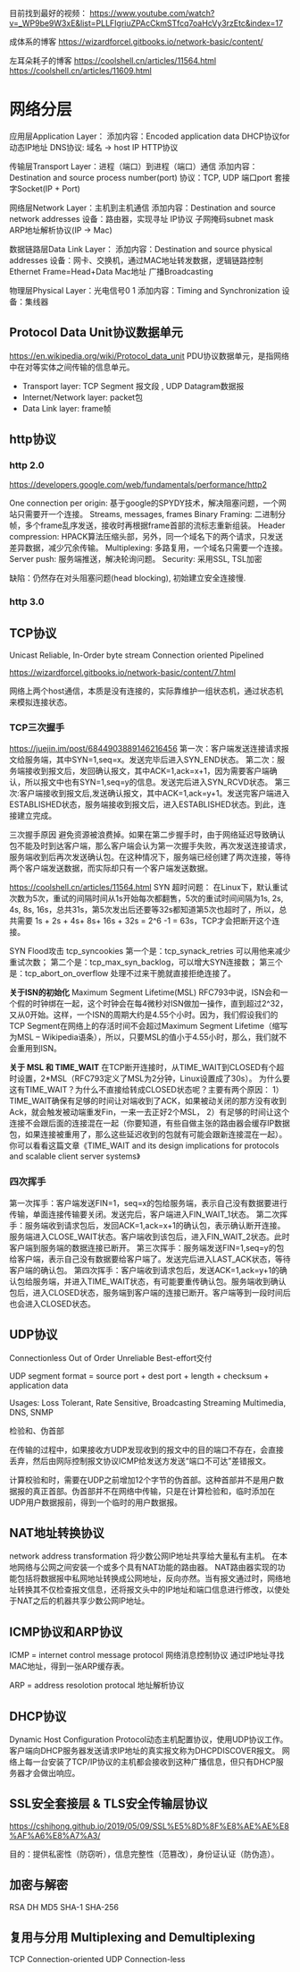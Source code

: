 目前找到最好的视频：
https://www.youtube.com/watch?v=_WP9be9W3xE&list=PLLFIgriuZPAcCkmSTfcq7oaHcVy3rzEtc&index=17

成体系的博客
https://wizardforcel.gitbooks.io/network-basic/content/

左耳朵耗子的博客
https://coolshell.cn/articles/11564.html
https://coolshell.cn/articles/11609.html

# 网络分层
应用层Application Layer：
添加内容：Encoded application data
	DHCP协议for动态IP地址
	DNS协议: 域名 -> host IP
	HTTP协议

传输层Transport Layer：进程（端口）到进程（端口）通信
添加内容：Destination and source process number(port)
协议：TCP, UDP
	端口port
	套接字Socket(IP + Port)

网络层Network Layer：主机到主机通信
添加内容：Destination and source network addresses
设备：路由器，实现寻址
	IP协议
	子网掩码subnet mask
	ARP地址解析协议(IP -> Mac)

数据链路层Data Link Layer：
添加内容：Destination and source physical addresses
设备：网卡、交换机，通过MAC地址转发数据，逻辑链路控制
	Ethernet  Frame=Head+Data
	Mac地址
	广播Broadcasting

物理层Physical Layer：光电信号0 1 
添加内容：Timing and Synchronization
设备：集线器


##  Protocol Data Unit协议数据单元
https://en.wikipedia.org/wiki/Protocol_data_unit
PDU协议数据单元，是指网络中在对等实体之间传输的信息单元。
- Transport layer: TCP Segment 报文段 , UDP Datagram数据报
- Internet/Network layer: packet包
- Data Link layer: frame帧


## http协议

### http 2.0
https://developers.google.com/web/fundamentals/performance/http2

One connection per origin: 基于google的SPYDY技术，解决阻塞问题，一个网站只需要开一个连接。
Streams, messages, frames
Binary Framing: 二进制分帧，多个frame乱序发送，接收时再根据frame首部的流标志重新组装。
Header compression: HPACK算法压缩头部，另外，同一个域名下的两个请求，只发送差异数据，减少冗余传输。
Multiplexing: 多路复用，一个域名只需要一个连接。
Server push: 服务端推送，解决轮询问题。
Security: 采用SSL, TSL加密

缺陷：仍然存在对头阻塞问题(head blocking), 初始建立安全连接慢.

### http 3.0


## TCP协议
Unicast
Reliable, In-Order byte stream
Connection oriented
Pipelined

https://wizardforcel.gitbooks.io/network-basic/content/7.html

网络上两个host通信，本质是没有连接的，实际靠维护一组状态机，通过状态机来模拟连接状态。

### TCP三次握手
https://juejin.im/post/6844903889146216456
第一次：客户端发送连接请求报文给服务端，其中SYN=1,seq=x。发送完毕后进入SYN_END状态。
第二次：服务端接收到报文后，发回确认报文，其中ACK=1,ack=x+1，因为需要客户端确认，所以报文中也有SYN=1,seq=y的信息。发送完后进入SYN_RCVD状态。
第三次:客户端接收到报文后,发送确认报文，其中ACK=1,ack=y+1。发送完客户端进入ESTABLISHED状态，服务端接收到报文后，进入ESTABLISHED状态。到此，连接建立完成。

三次握手原因
避免资源被浪费掉。如果在第二步握手时，由于网络延迟导致确认包不能及时到达客户端，那么客户端会认为第一次握手失败，再次发送连接请求，服务端收到后再次发送确认包。在这种情况下，服务端已经创建了两次连接，等待两个客户端发送数据，而实际却只有一个客户端发送数据。

https://coolshell.cn/articles/11564.html
SYN 超时问题：
在Linux下，默认重试次数为5次，重试的间隔时间从1s开始每次都翻售，5次的重试时间间隔为1s, 2s, 4s, 8s, 16s，总共31s，第5次发出后还要等32s都知道第5次也超时了，所以，总共需要 1s + 2s + 4s+ 8s+ 16s + 32s = 2^6 -1 = 63s，TCP才会把断开这个连接。

SYN Flood攻击
tcp_syncookies
第一个是：tcp_synack_retries 可以用他来减少重试次数；
第二个是：tcp_max_syn_backlog，可以增大SYN连接数；
第三个是：tcp_abort_on_overflow 处理不过来干脆就直接拒绝连接了。

**关于ISN的初始化**
Maximum Segment Lifetime(MSL)
RFC793中说，ISN会和一个假的时钟绑在一起，这个时钟会在每4微秒对ISN做加一操作，直到超过2^32，又从0开始。这样，一个ISN的周期大约是4.55个小时。因为，我们假设我们的TCP Segment在网络上的存活时间不会超过Maximum Segment Lifetime（缩写为MSL – Wikipedia语条），所以，只要MSL的值小于4.55小时，那么，我们就不会重用到ISN。

**关于 MSL 和 TIME_WAIT**
在TCP断开连接时，从TIME_WAIT到CLOSED有个超时设置，2*MSL（RFC793定义了MSL为2分钟，Linux设置成了30s）。
为什么要这有TIME_WAIT？为什么不直接给转成CLOSED状态呢？主要有两个原因：
1）TIME_WAIT确保有足够的时间让对端收到了ACK，如果被动关闭的那方没有收到Ack，就会触发被动端重发Fin，一来一去正好2个MSL，
2）有足够的时间让这个连接不会跟后面的连接混在一起（你要知道，有些自做主张的路由器会缓存IP数据包，如果连接被重用了，那么这些延迟收到的包就有可能会跟新连接混在一起）。你可以看看这篇文章《TIME_WAIT and its design implications for protocols and scalable client server systems》

### 四次挥手
第一次挥手：客户端发送FIN=1，seq=x的包给服务端，表示自己没有数据要进行传输，单面连接传输要关闭。发送完后，客户端进入FIN_WAIT_1状态。
第二次挥手：服务端收到请求包后，发回ACK=1,ack=x+1的确认包，表示确认断开连接。服务端进入CLOSE_WAIT状态。客户端收到该包后，进入FIN_WAIT_2状态。此时客户端到服务端的数据连接已断开。
第三次挥手：服务端发送FIN=1,seq=y的包给客户端，表示自己没有数据要给客户端了。发送完后进入LAST_ACK状态，等待客户端的确认包。
第四次挥手：客户端收到请求包后，发送ACK=1,ack=y+1的确认包给服务端，并进入TIME_WAIT状态，有可能要重传确认包。服务端收到确认包后，进入CLOSED状态，服务端到客户端的连接已断开。客户端等到一段时间后也会进入CLOSED状态。


## UDP协议
Connectionless
Out of Order
Unreliable
Best-effort交付

UDP segment format =
source port + dest port + length + checksum + application data

Usages: 
Loss Tolerant, Rate Sensitive, Broadcasting
Streaming Multimedia, DNS, SNMP

检验和、伪首部

在传输的过程中，如果接收方UDP发现收到的报文中的目的端口不存在，会直接丢弃，然后由网际控制报文协议ICMP给发送方发送“端口不可达”差错报文。

计算校验和时，需要在UDP之前增加12个字节的伪首部。这种首部并不是用户数据报的真正首部。伪首部并不在网络中传输，只是在计算检验和，临时添加在UDP用户数据报前，得到一个临时的用户数据报。


## NAT地址转换协议
network address transformation
将少数公网IP地址共享给大量私有主机。
在本地网络与公网之间安装一个或多个具有NAT功能的路由器。
NAT路由器实现的功能包括将数据报中私网地址转换成公网地址，反向亦然。当有报文通过时，网络地址转换其不仅检查报文信息，还将报文头中的IP地址和端口信息进行修改，以使处于NAT之后的机器共享少数公网IP地址。

## ICMP协议和ARP协议
ICMP = internet control message protocol 网络消息控制协议
通过IP地址寻找MAC地址，得到一张ARP缓存表。

ARP = address resolotion protocal 地址解析协议


## DHCP协议
Dynamic Host Configuration Protocol动态主机配置协议，使用UDP协议工作。
客户端向DHCP服务器发送请求IP地址的真实报文称为DHCPDISCOVER报文。
网络上每一台安装了TCP/IP协议的主机都会接收到这种广播信息，但只有DHCP服务器才会做出响应。



## SSL安全套接层 & TLS安全传输层协议
https://cshihong.github.io/2019/05/09/SSL%E5%8D%8F%E8%AE%AE%E8%AF%A6%E8%A7%A3/

目的：提供私密性（防窃听），信息完整性（范篡改），身份证认证（防伪造）。

## 加密与解密

RSA
DH
MD5
SHA-1
SHA-256


## 复用与分用 Multiplexing and Demultiplexing 
TCP Connection-oriented
UDP Connection-less




